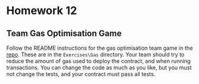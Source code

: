 # Homework 12

## Team Gas Optimisation Game

Follow the README instructions for the gas optimisation team game in the [repo](https://gitpod.io/#https://github.com/ExtropyIO/SolidityBootcamp). These are in the `Exercises\Gas` directory. Your team should try to reduce the amount of gas used to deploy the contract, and when running transactions. You can change the code as much as you like, but you must not change the tests, and your contract must pass all tests.
